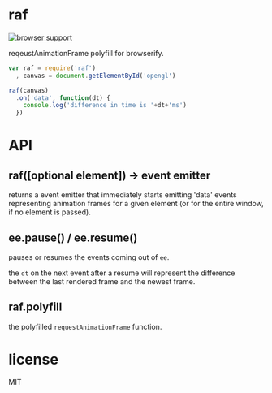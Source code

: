 # raf

[![browser support](http://ci.testling.com/chrisdickinson/raf.png)](http://ci.testling.com/chrisdickinson/raf)

reqeustAnimationFrame polyfill for browserify.

```javascript
var raf = require('raf')
  , canvas = document.getElementById('opengl')

raf(canvas)
  .on('data', function(dt) {
    console.log('difference in time is '+dt+'ms')
  })


```

# API

## raf([optional element]) -> event emitter

returns a event emitter that immediately starts emitting 'data'
events representing animation frames for a given element (or for the entire
window, if no element is passed).

## ee.pause() / ee.resume()

pauses or resumes the events coming out of `ee`.

the `dt` on the next event after a resume will represent the difference between
the last rendered frame and the newest frame.

## raf.polyfill

the polyfilled `requestAnimationFrame` function.

# license

MIT

